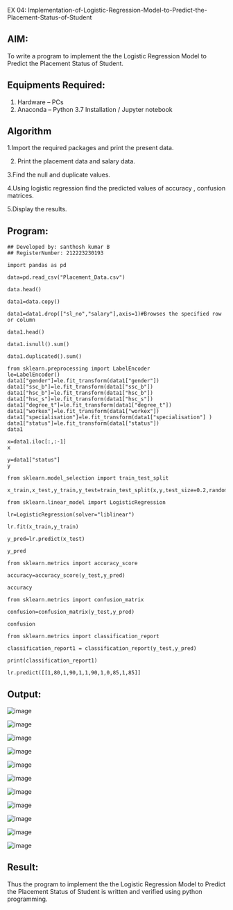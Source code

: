 EX 04: Implementation-of-Logistic-Regression-Model-to-Predict-the-Placement-Status-of-Student
## AIM:
To write a program to implement the the Logistic Regression Model to Predict the Placement Status of Student.

## Equipments Required:
1. Hardware – PCs
2. Anaconda – Python 3.7 Installation / Jupyter notebook

## Algorithm
1.Import the required packages and print the present data.

2. Print the placement data and salary data.
 
3.Find the null and duplicate values.

4.Using logistic regression find the predicted values of accuracy , confusion matrices.

5.Display the results.
   
## Program:
```
## Developed by: santhosh kumar B
## RegisterNumber: 212223230193

import pandas as pd

data=pd.read_csv("Placement_Data.csv")

data.head()

data1=data.copy()

data1=data1.drop(["sl_no","salary"],axis=1)#Browses the specified row or column

data1.head()

data1.isnull().sum()

data1.duplicated().sum()

from sklearn.preprocessing import LabelEncoder
le=LabelEncoder()
data1["gender"]=le.fit_transform(data1["gender"])
data1["ssc_b"]=le.fit_transform(data1["ssc_b"])
data1["hsc_b"]=le.fit_transform(data1["hsc_b"])
data1["hsc_s"]=le.fit_transform(data1["hsc_s"])
data1["degree_t"]=le.fit_transform(data1["degree_t"])
data1["workex"]=le.fit_transform(data1["workex"])
data1["specialisation"]=le.fit_transform(data1["specialisation"] )     
data1["status"]=le.fit_transform(data1["status"])       
data1 

x=data1.iloc[:,:-1]
x

y=data1["status"]
y

from sklearn.model_selection import train_test_split

x_train,x_test,y_train,y_test=train_test_split(x,y,test_size=0.2,random_state=0)

from sklearn.linear_model import LogisticRegression

lr=LogisticRegression(solver="liblinear")

lr.fit(x_train,y_train)

y_pred=lr.predict(x_test)

y_pred

from sklearn.metrics import accuracy_score

accuracy=accuracy_score(y_test,y_pred)

accuracy

from sklearn.metrics import confusion_matrix

confusion=confusion_matrix(y_test,y_pred)

confusion

from sklearn.metrics import classification_report

classification_report1 = classification_report(y_test,y_pred)

print(classification_report1)

lr.predict([[1,80,1,90,1,1,90,1,0,85,1,85]]
````

## Output:
![image](https://github.com/Santhoshstudent/Implementation-of-Logistic-Regression-Model-to-Predict-the-Placement-Status-of-Student/assets/145446853/dcd405d2-c4f7-4f1c-b062-0b426607ae2a)

![image](https://github.com/Santhoshstudent/Implementation-of-Logistic-Regression-Model-to-Predict-the-Placement-Status-of-Student/assets/145446853/09479610-8439-4687-a19f-edf1463bc317)

![image](https://github.com/Santhoshstudent/Implementation-of-Logistic-Regression-Model-to-Predict-the-Placement-Status-of-Student/assets/145446853/d0370ef7-d1b4-4e80-af16-9fc75b518a6b)

![image](https://github.com/Santhoshstudent/Implementation-of-Logistic-Regression-Model-to-Predict-the-Placement-Status-of-Student/assets/145446853/c8e5bc57-f40d-4563-90a1-bbbc050403d0)

![image](https://github.com/Santhoshstudent/Implementation-of-Logistic-Regression-Model-to-Predict-the-Placement-Status-of-Student/assets/145446853/5dff19e8-e97d-4c30-890e-b7e160f69cbb)

![image](https://github.com/Santhoshstudent/Implementation-of-Logistic-Regression-Model-to-Predict-the-Placement-Status-of-Student/assets/145446853/7519bf9f-6115-4755-a92b-7f7c14147fce)

![image](https://github.com/Santhoshstudent/Implementation-of-Logistic-Regression-Model-to-Predict-the-Placement-Status-of-Student/assets/145446853/0feef00e-ee89-48da-b2db-8648c79437dd)

![image](https://github.com/Santhoshstudent/Implementation-of-Logistic-Regression-Model-to-Predict-the-Placement-Status-of-Student/assets/145446853/e1304e58-171d-44d0-beb3-22375b709056)

![image](https://github.com/Santhoshstudent/Implementation-of-Logistic-Regression-Model-to-Predict-the-Placement-Status-of-Student/assets/145446853/cc5c433d-a1fa-48c8-a23a-4fcb0140bef1)

![image](https://github.com/Santhoshstudent/Implementation-of-Logistic-Regression-Model-to-Predict-the-Placement-Status-of-Student/assets/145446853/0cbe1af2-cd65-4cce-ba80-4cf99f2c1891)

![image](https://github.com/Santhoshstudent/Implementation-of-Logistic-Regression-Model-to-Predict-the-Placement-Status-of-Student/assets/145446853/099dd784-3334-46d8-b596-5aac46d3347f)













## Result:
Thus the program to implement the the Logistic Regression Model to Predict the Placement Status of Student is written and verified using python programming.
